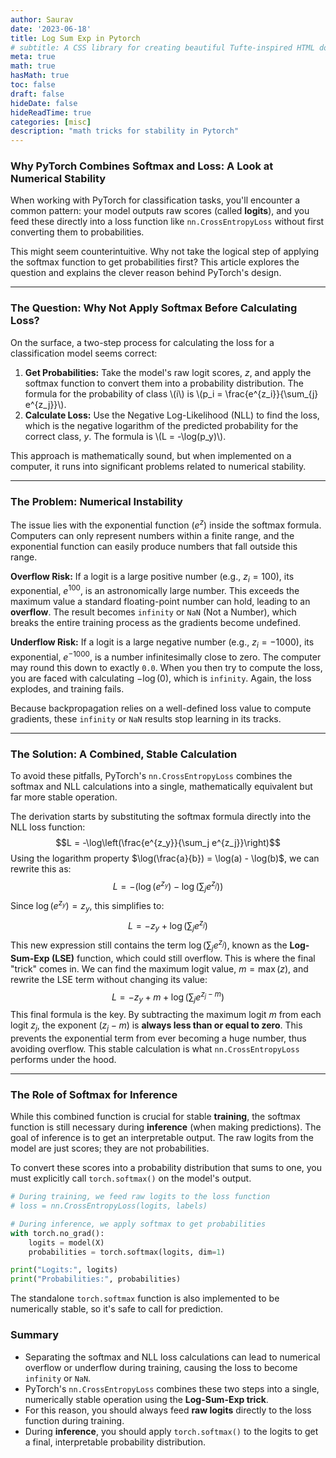 ```yaml
---
author: Saurav
date: '2023-06-18'
title: Log Sum Exp in Pytorch 
# subtitle: A CSS library for creating beautiful Tufte-inspired HTML documents.
meta: true
math: true
hasMath: true
toc: false
draft: false
hideDate: false
hideReadTime: true
categories: [misc]
description: "math tricks for stability in Pytorch"
---
```


### Why PyTorch Combines Softmax and Loss: A Look at Numerical Stability

When working with PyTorch for classification tasks, you'll encounter a common pattern: your model outputs raw scores (called **logits**), and you feed these directly into a loss function like `nn.CrossEntropyLoss` without first converting them to probabilities.

This might seem counterintuitive. Why not take the logical step of applying the softmax function to get probabilities first? This article explores the question and explains the clever reason behind PyTorch's design.

---

### The Question: Why Not Apply Softmax Before Calculating Loss?

On the surface, a two-step process for calculating the loss for a classification model seems correct:

1.  **Get Probabilities:** Take the model's raw logit scores, $z$, and apply the softmax function to convert them into a probability distribution. The formula for the probability of class \\(i\\) is \\(p_i = \frac{e^{z_i}}{\sum_{j} e^{z_j}}\\).
2.  **Calculate Loss:** Use the Negative Log-Likelihood (NLL) to find the loss, which is the negative logarithm of the predicted probability for the correct class, $y$. The formula is \\(L = -\log(p_y)\\).

This approach is mathematically sound, but when implemented on a computer, it runs into significant problems related to numerical stability.

---

### The Problem: Numerical Instability

The issue lies with the exponential function ($e^z$) inside the softmax formula. Computers can only represent numbers within a finite range, and the exponential function can easily produce numbers that fall outside this range.

**Overflow Risk:** If a logit is a large positive number (e.g., $z_i = 100$), its exponential, $e^{100}$, is an astronomically large number. This exceeds the maximum value a standard floating-point number can hold, leading to an **overflow**. The result becomes `infinity` or `NaN` (Not a Number), which breaks the entire training process as the gradients become undefined.

**Underflow Risk:** If a logit is a large negative number (e.g., $z_i = -1000$), its exponential, $e^{-1000}$, is a number infinitesimally close to zero. The computer may round this down to exactly `0.0`. When you then try to compute the loss, you are faced with calculating $-\log(0)$, which is `infinity`. Again, the loss explodes, and training fails.

Because backpropagation relies on a well-defined loss value to compute gradients, these `infinity` or `NaN` results stop learning in its tracks.

---

### The Solution: A Combined, Stable Calculation

To avoid these pitfalls, PyTorch's `nn.CrossEntropyLoss` combines the softmax and NLL calculations into a single, mathematically equivalent but far more stable operation.

The derivation starts by substituting the softmax formula directly into the NLL loss function:
$$L = -\log\left(\frac{e^{z_y}}{\sum_j e^{z_j}}\right)$$
Using the logarithm property $\log(\frac{a}{b}) = \log(a) - \log(b)$, we can rewrite this as:
$$L = -(\log(e^{z_y}) - \log(\sum_j e^{z_j}))$$
Since $\log(e^{z_y}) = z_y$, this simplifies to:
$$L = -z_y + \log\left(\sum_j e^{z_j}\right)$$
This new expression still contains the term $\log(\sum_j e^{z_j})$, known as the **Log-Sum-Exp (LSE)** function, which could still overflow. This is where the final "trick" comes in. We can find the maximum logit value, $m = \max(z)$, and rewrite the LSE term without changing its value:
$$L = -z_y + m + \log\left(\sum_j e^{z_j - m}\right)$$
This final formula is the key. By subtracting the maximum logit $m$ from each logit $z_j$, the exponent $(z_j - m)$ is **always less than or equal to zero**. This prevents the exponential term from ever becoming a huge number, thus avoiding overflow. This stable calculation is what `nn.CrossEntropyLoss` performs under the hood.

---

### The Role of Softmax for Inference

While this combined function is crucial for stable **training**, the softmax function is still necessary during **inference** (when making predictions). The goal of inference is to get an interpretable output. The raw logits from the model are just scores; they are not probabilities.

To convert these scores into a probability distribution that sums to one, you must explicitly call `torch.softmax()` on the model's output.

```python
# During training, we feed raw logits to the loss function
# loss = nn.CrossEntropyLoss(logits, labels)

# During inference, we apply softmax to get probabilities
with torch.no_grad():
    logits = model(X)
    probabilities = torch.softmax(logits, dim=1)

print("Logits:", logits)
print("Probabilities:", probabilities)
```

The standalone `torch.softmax` function is also implemented to be numerically stable, so it's safe to call for prediction.

### Summary

- Separating the softmax and NLL loss calculations can lead to numerical overflow or underflow during training, causing the loss to become `infinity` or `NaN`.
- PyTorch's `nn.CrossEntropyLoss` combines these two steps into a single, numerically stable operation using the **Log-Sum-Exp trick**.
- For this reason, you should always feed **raw logits** directly to the loss function during training.
- During **inference**, you should apply `torch.softmax()` to the logits to get a final, interpretable probability distribution.
